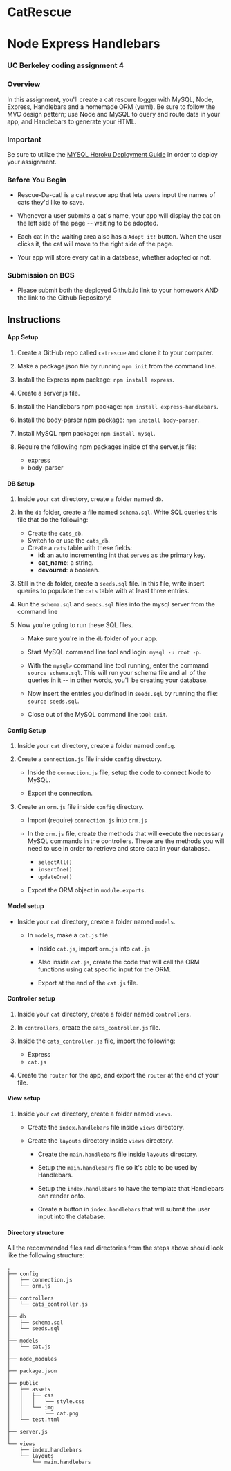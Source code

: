 # CatRescue
# Node Express Handlebars
### UC Berkeley coding assignment 4

### Overview

In this assignment, you'll create a cat rescure logger with MySQL, Node, Express, Handlebars and a homemade ORM (yum!). Be sure to follow the MVC design pattern; use Node and MySQL to query and route data in your app, and Handlebars to generate your HTML.

### Important

Be sure to utilize the [MYSQL Heroku Deployment Guide](../../resources/pdf/MySQLHerokuDeploymentProcess.pdf) in order to deploy your assignment.

### Before You Begin

* Rescue-Da-cat! is a cat rescue app that lets users input the names of cats they'd like to save.

* Whenever a user submits a cat's name, your app will display the cat on the left side of the page -- waiting to be adopted.

* Each cat in the waiting area also has a `Adopt it!` button. When the user clicks it, the cat will move to the right side of the page.

* Your app will store every cat in a database, whether adopted or not.


### Submission on BCS

* Please submit both the deployed Github.io link to your homework AND the link to the Github Repository!

## Instructions

#### App Setup

1. Create a GitHub repo called `catrescue` and clone it to your computer.

2. Make a package.json file by running `npm init` from the command line.

3. Install the Express npm package: `npm install express`.

4. Create a server.js file.

5. Install the Handlebars npm package: `npm install express-handlebars`.

6. Install the body-parser npm package: `npm install body-parser`.

7. Install MySQL npm package: `npm install mysql`.

8. Require the following npm packages inside of the server.js file:
   * express
   * body-parser

#### DB Setup

1. Inside your `cat` directory, create a folder named `db`.

2. In the `db` folder, create a file named `schema.sql`. Write SQL queries this file that do the following:

   * Create the `cats_db`.
   * Switch to or use the `cats_db`.
   * Create a `cats` table with these fields:
     * **id**: an auto incrementing int that serves as the primary key.
     * **cat_name**: a string.
     * **devoured**: a boolean.

3. Still in the `db` folder, create a `seeds.sql` file. In this file, write insert queries to populate the `cats` table with at least three entries.

4. Run the `schema.sql` and `seeds.sql` files into the mysql server from the command line

5. Now you're going to run these SQL files.

   * Make sure you're in the `db` folder of your app.

   * Start MySQL command line tool and login: `mysql -u root -p`.

   * With the `mysql>` command line tool running, enter the command `source schema.sql`. This will run your schema file and all of the queries in it -- in other words, you'll be creating your database.

   * Now insert the entries you defined in `seeds.sql` by running the file: `source seeds.sql`.

   * Close out of the MySQL command line tool: `exit`.

#### Config Setup

1. Inside your `cat` directory, create a folder named `config`.

2. Create a `connection.js` file inside `config` directory.

   * Inside the `connection.js` file, setup the code to connect Node to MySQL.

   * Export the connection.

3. Create an `orm.js` file inside `config` directory.

   * Import (require) `connection.js` into `orm.js`

   * In the `orm.js` file, create the methods that will execute the necessary MySQL commands in the controllers. These are the methods you will need to use in order to retrieve and store data in your database.

     * `selectAll()`
     * `insertOne()`
     * `updateOne()`

   * Export the ORM object in `module.exports`.

#### Model setup

* Inside your `cat` directory, create a folder named `models`.

  * In `models`, make a `cat.js` file.

    * Inside `cat.js`, import `orm.js` into `cat.js`

    * Also inside `cat.js`, create the code that will call the ORM functions using cat specific input for the ORM.

    * Export at the end of the `cat.js` file.

#### Controller setup

1. Inside your `cat` directory, create a folder named `controllers`.

2. In `controllers`, create the `cats_controller.js` file.

3. Inside the `cats_controller.js` file, import the following:

   * Express
   * `cat.js`

4. Create the `router` for the app, and export the `router` at the end of your file.

#### View setup

1. Inside your `cat` directory, create a folder named `views`.

   * Create the `index.handlebars` file inside `views` directory.

   * Create the `layouts` directory inside `views` directory.

     * Create the `main.handlebars` file inside `layouts` directory.

     * Setup the `main.handlebars` file so it's able to be used by Handlebars.

     * Setup the `index.handlebars` to have the template that Handlebars can render onto.

     * Create a button in `index.handlebars` that will submit the user input into the database.

#### Directory structure

All the recommended files and directories from the steps above should look like the following structure:

```
.
├── config
│   ├── connection.js
│   └── orm.js
│ 
├── controllers
│   └── cats_controller.js
│
├── db
│   ├── schema.sql
│   └── seeds.sql
│
├── models
│   └── cat.js
│ 
├── node_modules
│ 
├── package.json
│
├── public
│   ├── assets
│   │   ├── css
│   │   │   └── style.css
│   │   └── img
│   │       └── cat.png
│   └── test.html
│
├── server.js
│
└── views
    ├── index.handlebars
    └── layouts
        └── main.handlebars
```
